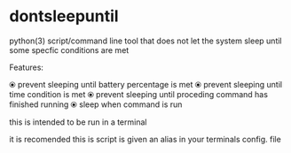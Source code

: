 # dontsleepuntil
python(3) script/command line tool that does not let the system sleep until some specfic conditions are met

Features:

  ⦿ prevent sleeping until battery percentage is met
  ⦿ prevent sleeping until time condition is met
  ⦿ prevent sleeping until proceding command has finished running
  ⦿ sleep when command is run

this is intended to be run in a terminal 

it is recomended this is script is given an alias in your terminals config. file
